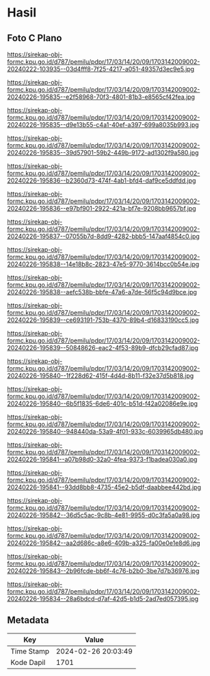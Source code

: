 # Hasil

## Foto C Plano

https://sirekap-obj-formc.kpu.go.id/d787/pemilu/pdpr/17/03/14/20/09/1703142009002-20240222-103935--03d4fff8-7f25-4217-a051-49357d3ec9e5.jpg

https://sirekap-obj-formc.kpu.go.id/d787/pemilu/pdpr/17/03/14/20/09/1703142009002-20240226-195835--e2f58968-70f3-4801-81b3-e8565cf42fea.jpg

https://sirekap-obj-formc.kpu.go.id/d787/pemilu/pdpr/17/03/14/20/09/1703142009002-20240226-195835--d9e13b55-c4a1-40ef-a397-699a8035b993.jpg

https://sirekap-obj-formc.kpu.go.id/d787/pemilu/pdpr/17/03/14/20/09/1703142009002-20240226-195835--39d57901-59b2-449b-9172-ad1302f9a580.jpg

https://sirekap-obj-formc.kpu.go.id/d787/pemilu/pdpr/17/03/14/20/09/1703142009002-20240226-195836--b2360d73-474f-4ab1-bfd4-daf9ce5ddfdd.jpg

https://sirekap-obj-formc.kpu.go.id/d787/pemilu/pdpr/17/03/14/20/09/1703142009002-20240226-195836--e97bf901-2922-421a-bf7e-9208bb9657bf.jpg

https://sirekap-obj-formc.kpu.go.id/d787/pemilu/pdpr/17/03/14/20/09/1703142009002-20240226-195837--07055b7d-8dd9-4282-bbb5-147aaf4854c0.jpg

https://sirekap-obj-formc.kpu.go.id/d787/pemilu/pdpr/17/03/14/20/09/1703142009002-20240226-195838--14e18b8c-2823-47e5-9770-3614bcc0b54e.jpg

https://sirekap-obj-formc.kpu.go.id/d787/pemilu/pdpr/17/03/14/20/09/1703142009002-20240226-195838--aefc538b-bbfe-47a6-a7de-56f5c94d9bce.jpg

https://sirekap-obj-formc.kpu.go.id/d787/pemilu/pdpr/17/03/14/20/09/1703142009002-20240226-195839--ce693191-753b-4370-89b4-d16833190cc5.jpg

https://sirekap-obj-formc.kpu.go.id/d787/pemilu/pdpr/17/03/14/20/09/1703142009002-20240226-195839--50848626-eac2-4f53-89b9-dfcb29cfad87.jpg

https://sirekap-obj-formc.kpu.go.id/d787/pemilu/pdpr/17/03/14/20/09/1703142009002-20240226-195840--1f228d62-415f-4d4d-8b11-f32e37d5b818.jpg

https://sirekap-obj-formc.kpu.go.id/d787/pemilu/pdpr/17/03/14/20/09/1703142009002-20240226-195840--6b5f1835-6de6-401c-b51d-f42a02086e9e.jpg

https://sirekap-obj-formc.kpu.go.id/d787/pemilu/pdpr/17/03/14/20/09/1703142009002-20240226-195840--948440da-53a9-4f01-933c-6039965db480.jpg

https://sirekap-obj-formc.kpu.go.id/d787/pemilu/pdpr/17/03/14/20/09/1703142009002-20240226-195841--a07b98d0-32a0-4fea-9373-f1badea030a0.jpg

https://sirekap-obj-formc.kpu.go.id/d787/pemilu/pdpr/17/03/14/20/09/1703142009002-20240226-195841--93dd8bb8-4735-45e2-b5df-daabbee442bd.jpg

https://sirekap-obj-formc.kpu.go.id/d787/pemilu/pdpr/17/03/14/20/09/1703142009002-20240226-195842--36d5c5ac-9c8b-4e81-9955-d0c3fa5a0a98.jpg

https://sirekap-obj-formc.kpu.go.id/d787/pemilu/pdpr/17/03/14/20/09/1703142009002-20240226-195842--aa2d686c-a8e6-409b-a325-fa00e0e1e8d6.jpg

https://sirekap-obj-formc.kpu.go.id/d787/pemilu/pdpr/17/03/14/20/09/1703142009002-20240226-195843--2b96fcde-bb6f-4c76-b2b0-3be7d7b36976.jpg

https://sirekap-obj-formc.kpu.go.id/d787/pemilu/pdpr/17/03/14/20/09/1703142009002-20240226-195834--28a6bdcd-d7af-42d5-b1d5-2ad7ed057395.jpg


## Metadata

| Key        | Value               |
| ---------- | ------------------- |
| Time Stamp | 2024-02-26 20:03:49 |
| Kode Dapil | 1701                |



